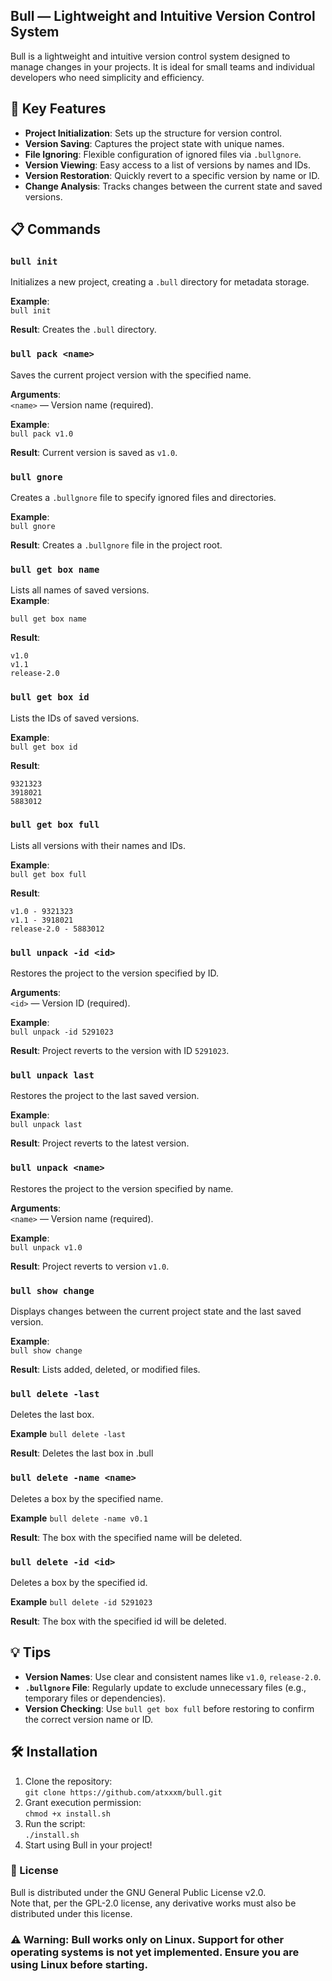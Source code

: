 ## Bull — Lightweight and Intuitive Version Control System

Bull is a lightweight and intuitive version control system designed to manage changes in your projects. It is ideal for small teams and individual developers who need simplicity and efficiency.

## 🚀 Key Features

- **Project Initialization**: Sets up the structure for version control.
- **Version Saving**: Captures the project state with unique names.
- **File Ignoring**: Flexible configuration of ignored files via `.bullgnore`.
- **Version Viewing**: Easy access to a list of versions by names and IDs.
- **Version Restoration**: Quickly revert to a specific version by name or ID.
- **Change Analysis**: Tracks changes between the current state and saved versions.

## 📋 Commands

### `bull init`
Initializes a new project, creating a `.bull` directory for metadata storage.  

**Example**:  
`bull init`  

**Result**: Creates the `.bull` directory.

### `bull pack <name>`
Saves the current project version with the specified name.  

**Arguments**:  
`<name>` — Version name (required).  

**Example**:  
`bull pack v1.0`  

**Result**: Current version is saved as `v1.0`.

### `bull gnore`
Creates a `.bullgnore` file to specify ignored files and directories.  

**Example**:  
`bull gnore`  

**Result**: Creates a `.bullgnore` file in the project root.

### `bull get box name`
Lists all names of saved versions.  
**Example**:  

`bull get box name`  

**Result**:  
```
v1.0
v1.1
release-2.0
```

### `bull get box id`
Lists the IDs of saved versions.  

**Example**:  
`bull get box id`  

**Result**:  
```
9321323
3918021
5883012
```

### `bull get box full`
Lists all versions with their names and IDs. 

**Example**:  
`bull get box full`  

**Result**:  
```
v1.0 - 9321323
v1.1 - 3918021
release-2.0 - 5883012
```

### `bull unpack -id <id>`
Restores the project to the version specified by ID.  

**Arguments**:  
`<id>` — Version ID (required).  

**Example**:  
`bull unpack -id 5291023`  

**Result**: Project reverts to the version with ID `5291023`.

### `bull unpack last`
Restores the project to the last saved version.  

**Example**:  
`bull unpack last`  

**Result**: Project reverts to the latest version.

### `bull unpack <name>`
Restores the project to the version specified by name.  

**Arguments**:  
`<name>` — Version name (required).  

**Example**:  
`bull unpack v1.0`  

**Result**: Project reverts to version `v1.0`.

### `bull show change`
Displays changes between the current project state and the last saved version.  

**Example**:  
`bull show change`  

**Result**: Lists added, deleted, or modified files.

### `bull delete -last`
Deletes the last box.

**Example** 
`bull delete -last`

**Result**: Deletes the last box in .bull

### `bull delete -name <name>`
Deletes a box by the specified name.

**Example** 
`bull delete -name v0.1`

**Result**: The box with the specified name will be deleted.

### `bull delete -id <id>`
Deletes a box by the specified id.

**Example** 
`bull delete -id 5291023`

**Result**: The box with the specified id will be deleted.

## 💡 Tips

- **Version Names**: Use clear and consistent names like `v1.0`, `release-2.0`.  
- **`.bullgnore` File**: Regularly update to exclude unnecessary files (e.g., temporary files or dependencies).  
- **Version Checking**: Use `bull get box full` before restoring to confirm the correct version name or ID.

## 🛠 Installation

1. Clone the repository:  
   `git clone https://github.com/atxxxm/bull.git`  
2. Grant execution permission:  
   `chmod +x install.sh`  
3. Run the script:  
   `./install.sh`  
4. Start using Bull in your project!

### 📄 License
Bull is distributed under the GNU General Public License v2.0.  
Note that, per the GPL-2.0 license, any derivative works must also be distributed under this license.


### ⚠️ **Warning**: Bull works **only on Linux**. Support for other operating systems is not yet implemented. Ensure you are using Linux before starting.

